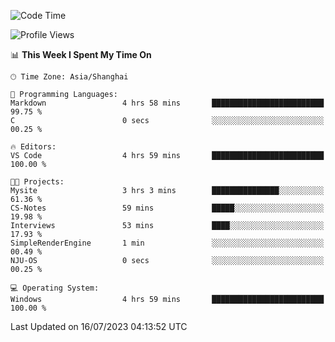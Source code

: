 <!--START_SECTION:waka-->
![Code Time](http://img.shields.io/badge/Code%20Time-1%2C042%20hrs%2019%20mins-blue)

![Profile Views](http://img.shields.io/badge/Profile%20Views-3-blue)

📊 **This Week I Spent My Time On** 

```text
🕑︎ Time Zone: Asia/Shanghai

💬 Programming Languages: 
Markdown                 4 hrs 58 mins       █████████████████████████   99.75 % 
C                        0 secs              ░░░░░░░░░░░░░░░░░░░░░░░░░   00.25 % 

🔥 Editors: 
VS Code                  4 hrs 59 mins       █████████████████████████   100.00 % 

🐱‍💻 Projects: 
Mysite                   3 hrs 3 mins        ███████████████░░░░░░░░░░   61.36 % 
CS-Notes                 59 mins             █████░░░░░░░░░░░░░░░░░░░░   19.98 % 
Interviews               53 mins             ████░░░░░░░░░░░░░░░░░░░░░   17.93 % 
SimpleRenderEngine       1 min               ░░░░░░░░░░░░░░░░░░░░░░░░░   00.49 % 
NJU-OS                   0 secs              ░░░░░░░░░░░░░░░░░░░░░░░░░   00.25 % 

💻 Operating System: 
Windows                  4 hrs 59 mins       █████████████████████████   100.00 % 
```


 Last Updated on 16/07/2023 04:13:52 UTC
<!--END_SECTION:waka-->